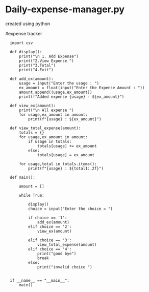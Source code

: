 # Daily-expense-manager.py
created using python

#expense tracker

      import csv
      
      def display():
          print("\n 1. Add Expense")
          print("2.View Expense ")
          print("3.Total")
          print("4.Exit")
          
      def add_ex(amount):
          usage = input("Enter the usage : ")
          ex_amount = float(input("Enter the Expense Amount : "))
          amount.append((usage,ex_amount))
          print(f"Added expense {usage} - ${ex_amount}")
          
      def view_ex(amount):
          print("\n All expense ") 
          for usage,ex_amount in amount:
              print(f"{usage} : ${ex_amount}")
              
      def view_total_expense(amount):
          totals = {}
          for usage,ex_amount in amount:
              if usage in totals:
                  totals[usage] += ex_amount
              else:
                  totals[usage] = ex_amount
                
          for usage,total in totals.items():
              print(f"{usage} : ${total1:.2f}")
              
      def main():
          
          amount = []
          
          while True:
              
              display()
              choice = input("Enter the choice = ")  
              
              if choice == '1':
                  add_ex(amount)
              elif choice == '2':
                  view_ex(amount)
                  
              elif choice == '3':
                  view_total_expense(amount)
              elif choice == '4':
                  print("good bye")
                  break
              else:
                  print("invalid choice ")
                  
              
      if __name__ == "__main__":
          main()
            
                
                      
                           
    
    
        
